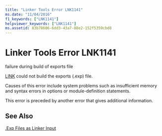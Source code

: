 ```yaml
---
title: "Linker Tools Error LNK1141"
ms.date: "11/04/2016"
f1_keywords: ["LNK1141"]
helpviewer_keywords: ["LNK1141"]
ms.assetid: 83b78606-6dd3-43a7-88e2-152f5359cbd8
---
```

# Linker Tools Error LNK1141

failure during build of exports file

[LINK](../../build/reference/linking.md) could not build the exports (.exp) file.

Causes of this error include system problems such as insufficient memory and syntax errors in options or module-definition statements.

This error is preceded by another error that gives additional information.

## See Also

[.Exp Files as Linker Input](../../build/reference/dot-exp-files-as-linker-input.md)